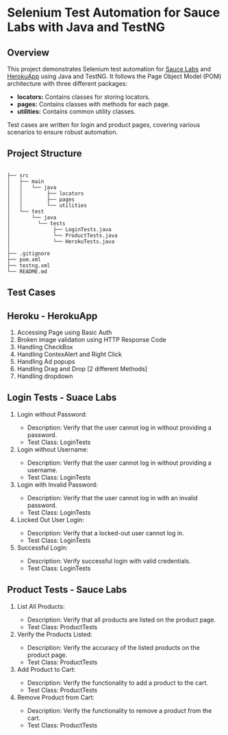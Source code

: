 # Selenium Test Automation for Sauce Labs with Java and TestNG

## Overview

This project demonstrates Selenium test automation for <a href="https://www.saucedemo.com/">Sauce Labs</a> and <a href="https://the-internet.herokuapp.com/">HerokuApp</a> using Java and TestNG. It follows the Page Object Model (POM) architecture with three different packages:

- **locators:** Contains classes for storing locators.
- **pages:** Contains classes with methods for each page.
- **utilities:** Contains common utility classes.

Test cases are written for login and product pages, covering various scenarios to ensure robust automation.

## Project Structure

```plaintext

├── src
│   ├── main
│   │   └── java
│   │        ├── locators
│   │        ├── pages           
│   │        └── utilities                       
│   └── test
│       └── java
│         └── tests   
│              ├── LoginTests.java        
│              └── ProductTests.java
│              └── HerokuTests.java       
│                           
├── .gitignore
├── pom.xml
├── testng.xml
└── README.md
```
## Test Cases

## Heroku - HerokuApp
<ol>
  <li>
    Accessing Page using Basic Auth
  </li>
  <li>
    Broken image validation using HTTP Response Code
  </li>
  <li>
    Handling CheckBox
  </li>
  <li>
    Handling ContexAlert and Right Click
  </li>
  <li>
    Handling Ad popups
  </li>
   <li>
    Handling Drag and Drop [2 different Methods]
  </li>
  <li>
    Handling dropdown
  </li>
</ol>

## Login Tests - Suace Labs
<ol><li>Login without Password:</li>
<ul> 
<li>Description: Verify that the user cannot log in without providing a password.</li>
<li>Test Class: LoginTests</li>
</ul>
<li>Login without Username:</li>
<ul>
<li>  
Description: Verify that the user cannot log in without providing a username.
</li>
<li>
Test Class: LoginTests
</li>
</ul>
<li>Login with Invalid Password:</li>
<ul>
<li> 
Description: Verify that the user cannot log in with an invalid password.
</li>
<li>
Test Class: LoginTests
</li>
</ul>
<li>Locked Out User Login:</li>
<ul>
<li> 
Description: Verify that a locked-out user cannot log in.</li>
<li>
Test Class: LoginTests</li>
</ul>
<li>Successful Login:</li>
<ul>
<li> 
Description: Verify successful login with valid credentials.</li>
  <li>
Test Class: LoginTests</li>
</ul></ol>

## Product Tests - Sauce Labs
<ol>
  <li>
List All Products:</li>
<ul>
  <li>
Description: Verify that all products are listed on the product page.</li>
<li>Test Class: ProductTests</li>
</ul>
<li>Verify the Products Listed:</li>
<ul>
  <li>
Description: Verify the accuracy of the listed products on the product page.</li>
<li>Test Class: ProductTests</li>
</ul>
<li>Add Product to Cart:</li>
<ul>
  <li>
Description: Verify the functionality to add a product to the cart.</li>
<li>Test Class: ProductTests</li>
</ul>
<li>Remove Product from Cart:</li>
<ul>
  <li>
Description: Verify the functionality to remove a product from the cart.</li>
<li>Test Class: ProductTests</li>
</ul>
</ol>
